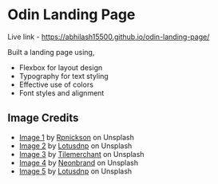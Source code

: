 # Odin Landing Page

Live link - https://abhilash15500.github.io/odin-landing-page/

Built a landing page using,
- Flexbox for layout design
- Typography for text styling
- Effective use of colors
- Font styles and alignment

## Image Credits

- [Image 1](https://unsplash.com/photos/gray-padded-chaise-couch-beside-window-rEJxpBskj3Q) by [Rpnickson](https://unsplash.com/@rpnickson) on Unsplash
- [Image 2](https://unsplash.com/photos/a-kitchen-with-a-bar-and-island-iUjIiP0sMTs) by [Lotusdnp](https://unsplash.com/@lotusdnp) on Unsplash
- [Image 3](https://unsplash.com/photos/a-living-room-filled-with-furniture-and-a-fire-place-W3qdUw-eVsE) by [Tilemerchant](https://unsplash.com/@tilemerchant) on Unsplash
- [Image 4](https://unsplash.com/photos/photography-of-bedroom-b_GtasP517U) by [Neonbrand](https://unsplash.com/@neonbrand) on Unsplash
- [Image 5](https://unsplash.com/photos/a-kitchen-with-a-dining-table-and-chairs-O9lLeSCBKio) by [Lotusdnp](https://unsplash.com/@lotusdnp) on Unsplash

